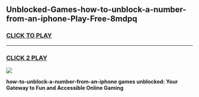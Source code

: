 
## Unblocked-Games-how-to-unblock-a-number-from-an-iphone-Play-Free-8mdpq
<h3>
<a href="https://premium76.site?title=how-to-unblock-a-number-from-an-iphone&ref=12A">CLICK TO PLAY</a></h3>
<hr>

<h3>
<a href="https://premium76.site?title=how-to-unblock-a-number-from-an-iphone&ref=12A">CLICK 2 PLAY</a>
  
</h3>

<a href="https://premium76.site?title=how-to-unblock-a-number-from-an-iphone&ref=12A"><img src="https://clearcache.store/games.png"></a>


**how-to-unblock-a-number-from-an-iphone games unblocked: Your Gateway to Fun and Accessible Online Gaming**
